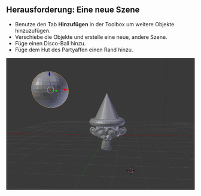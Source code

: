 ## Herausforderung: Eine neue Szene

+ Benutze den Tab **Hinzufügen** in der Toolbox um weitere Objekte hinzuzufügen.
+ Verschiebe die Objekte und erstelle eine neue, andere Szene.
+ Füge einen Disco-Ball hinzu.
+ Füge dem Hut des Partyaffen einen Rand hinzu.

![Herausforderung](images/challenge.png)